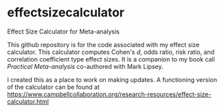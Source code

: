 # effectsizecalculator
Effect Size Calculator for Meta-analysis

This github repository is for the code associated with my effect size calculator. This calculator computes Cohen's $d$, odds ratio, risk ratio, and correlation coefficient type effect sizes. It is a companion to my book call _Practical Meta-analysis_ co-authored with Mark Lipsey.

I created this as a place to work on making updates. A functioning version of the calculator can be found at https://www.campbellcollaboration.org/research-resources/effect-size-calculator.html

